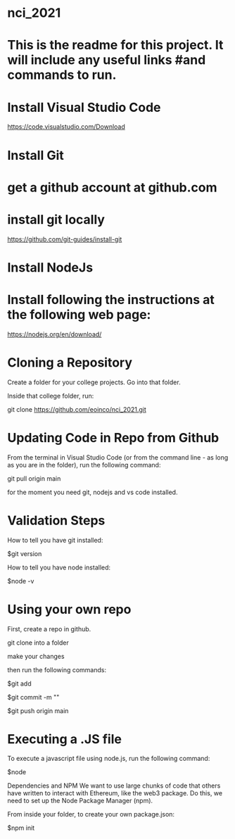 # nci_2021
# This is the readme for this project. It will include any useful links #and commands to run.

# Install Visual Studio Code
https://code.visualstudio.com/Download

# Install Git
# get a github account at github.com

# install git locally

https://github.com/git-guides/install-git

# Install NodeJs
# Install following the instructions at the following web page:

https://nodejs.org/en/download/

# Cloning a Repository
Create a folder for your college projects. Go into that folder.

Inside that college folder, run:

git clone https://github.com/eoinco/nci_2021.git

# Updating Code in Repo from Github
From the terminal in Visual Studio Code (or from the command line - as long as you are in the folder), run the following command:

git pull origin main

for the moment
you need git, nodejs and vs code installed.

# Validation Steps
How to tell you have git installed:

$git version

How to tell you have node installed:

$node -v

# Using your own repo
First, create a repo in github.

git clone into a folder

make your changes

then run the following commands:

$git add <your updated files>

$git commit -m "<your commit message>"

$git push origin main

# Executing a .JS file
To execute a javascript file using node.js, run the following command:

$node <file name>

Dependencies and NPM
We want to use large chunks of code that others have written to interact with Ethereum, like the web3 package. Do this, we need to set up the Node Package Manager (npm).

From inside your folder, to create your own package.json:

$npm init

